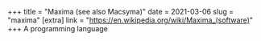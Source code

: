 +++
title = "Maxima (see also Macsyma)"
date = 2021-03-06
slug = "maxima"
[extra]
link = "https://en.wikipedia.org/wiki/Maxima_(software)"
+++
A programming language

